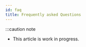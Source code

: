 ```yaml
---
id: faq
title: Frequently asked Questions
---
```


:::caution note

- This article is work in progress.
